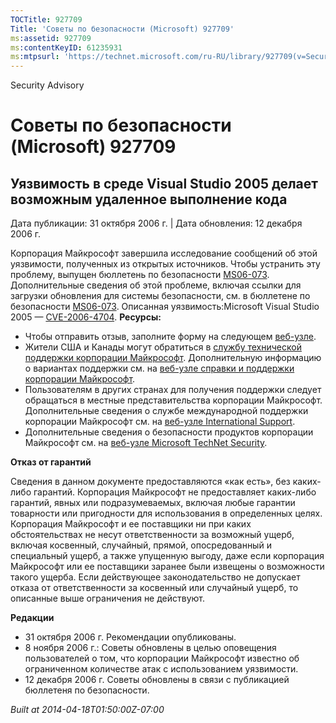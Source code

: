 ```yaml
---
TOCTitle: 927709
Title: 'Советы по безопасности (Microsoft) 927709'
ms:assetid: 927709
ms:contentKeyID: 61235931
ms:mtpsurl: 'https://technet.microsoft.com/ru-RU/library/927709(v=Security.10)'
---
```


Security Advisory

Советы по безопасности (Microsoft) 927709
=========================================

Уязвимость в среде Visual Studio 2005 делает возможным удаленное выполнение кода
--------------------------------------------------------------------------------

Дата публикации: 31 октября 2006 г. | Дата обновления: 12 декабря 2006 г.

Корпорация Майкрософт завершила исследование сообщений об этой уязвимости, полученных из открытых источников. Чтобы устранить эту проблему, выпущен бюллетень по безопасности [MS06-073](http://go.microsoft.com/fwlink/?linkid=79426). Дополнительные сведения об этой проблеме, включая ссылки для загрузки обновления для системы безопасности, см. в бюллетене по безопасности [MS06-073](http://go.microsoft.com/fwlink/?linkid=79426). Описанная уязвимость:Microsoft Visual Studio 2005 — [CVE-2006-4704](http://www.cve.mitre.org/cgi-bin/cvename.cgi?name=cve-2006-4704).
**Ресурсы:**

-   Чтобы отправить отзыв, заполните форму на следующем [веб-узле](https://support.microsoft.com/common/survey.aspx?scid=sw;en;1257&amp;showpage=1&amp;ws=technet&amp;sd=tech).
-   Жители США и Канады могут обратиться в [службу технической поддержки корпорации Майкрософт](http://go.microsoft.com/fwlink/?linkid=21131). Дополнительную информацию о вариантах поддержки см. на [веб-узле справки и поддержки корпорации Майкрософт](http://support.microsoft.com?ln=ru).
-   Пользователям в других странах для получения поддержки следует обращаться в местные представительства корпорации Майкрософт. Дополнительные сведения о службе международной поддержки корпорации Майкрософт см. на [веб-узле International Support](http://go.microsoft.com/fwlink/?linkid=21155).
-   Дополнительные сведения о безопасности продуктов корпорации Майкрософт см. на [веб-узле Microsoft TechNet Security](http://go.microsoft.com/fwlink/?linkid=21132).

**Отказ от гарантий**

Сведения в данном документе предоставляются «как есть», без каких-либо гарантий. Корпорация Майкрософт не предоставляет каких-либо гарантий, явных или подразумеваемых, включая любые гарантии товарности или пригодности для использования в определенных целях. Корпорация Майкрософт и ее поставщики ни при каких обстоятельствах не несут ответственности за возможный ущерб, включая косвенный, случайный, прямой, опосредованный и специальный ущерб, а также упущенную выгоду, даже если корпорация Майкрософт или ее поставщики заранее были извещены о возможности такого ущерба. Если действующее законодательство не допускает отказа от ответственности за косвенный или случайный ущерб, то описанные выше ограничения не действуют.

**Редакции**

-   31 октября 2006 г. Рекомендации опубликованы.
-   8 ноября 2006 г.: Советы обновлены в целью оповещения пользователей о том, что корпорации Майкрософт известно об ограниченном количестве атак с использованием уязвимости.
-   12 декабря 2006 г. Советы обновлены в связи с публикацией бюллетеня по безопасности.

*Built at 2014-04-18T01:50:00Z-07:00*
